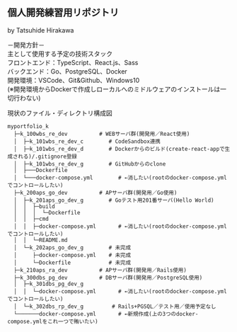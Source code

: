## 個人開発練習用リポジトリ
by Tatsuhide Hirakawa

－開発方針－  
主として使用する予定の技術スタック  
フロントエンド：TypeScript、React.js、Sass  
バックエンド：Go、PostgreSQL、Docker  
開発環境：VSCode、Git&Github、Windows10  
(※開発環境からDockerで作成しローカルへのミドルウェアのインストールは一切行わない)

現状のファイル・ディレクトリ構成図
```
myportfolio_k
  ├─k_100wbs_re_dev          # WEBサーバ群(開発用／React使用)
  │  ├─k_101wbs_re_dev_c        # CodeSandbox連携
  │  ├─k_101wbs_re_dev_d        # Dockerからのビルド(create-react-appで生成される)/.gitignore登録
  │  ├─k_101wbs_re_dev_g        # GitHubからのclone
  │  ├───Dockerfile
  │  └───docker-compose.yml        # ←消したい(rootのdocker-compose.ymlでコントロールしたい)
  ├─k_200aps_go_dev          # APサーバ群(開発用／Go使用)
  │  ├─k_201aps_go_dev_g        # Goテスト用201番サーバ(Hello World)
  │  │  ├─build
  │  │  │  └─Dockerfile
  │  │  ├─cmd
  │  │  ├─docker-compose.yml       # ←消したい(rootのdocker-compose.ymlでコントロールしたい)
  │  │  └─README.md
  │  └─k_202aps_go_dev_g        # 未完成
  │     ├─docker-compose.yml    # 未完成
  │     └─Dockerfile            # 未完成
  ├─k_210aps_ra_dev          # APサーバ群(開発用／Rails使用)
  ├─k_300dbs_pg_dev          # DBサーバ群(開発用／PostgreSQL使用)
  │  ├─k_301dbs_pg_dev_g
  │  │  └─docker-compose.yml       # ←消したい(rootのdocker-compose.ymlでコントロールしたい)
  │  └─k_302dbs_rp_dev_g         # Rails+PGSQL／テスト用／使用予定なし
  └───────docker-compose.yml       # ←新規作成(上の3つのdocker-compose.ymlをこれ一つで賄いたい)
```

<!--
ディレクトリ命名規則  

|桁番号|     意 味      | 記 号 |     例     | レベル感 | 備 考 |
| :---: |:---      | :---: | :---      | :---    | :---  |
|桁1|プロジェクト記号  |   k   |個人開発練習|         |       |
|  桁2  |  サーバ番号     | _101  |101サーバ   |         |       |
|&nbsp;&nbsp;&nbsp;&nbsp;〃&nbsp;&nbsp;&nbsp;&nbsp;|&nbsp;&nbsp;&nbsp;&nbsp;〃&nbsp;&nbsp;&nbsp;&nbsp;| _201  |201サーバ   |         |       |
|  〃   |&nbsp;&nbsp;&nbsp;&nbsp;&nbsp;&nbsp;&nbsp;&nbsp;&nbsp;&nbsp;&nbsp;&nbsp;&nbsp;&nbsp;&nbsp;&nbsp;〃&nbsp;&nbsp;&nbsp;&nbsp;&nbsp;&nbsp;&nbsp;&nbsp;&nbsp;&nbsp;&nbsp;&nbsp;&nbsp;&nbsp;&nbsp;&nbsp;| _202  |202サーバ   |         |       |
|  〃   |      〃        | _301  |301サーバ   |&nbsp;&nbsp;&nbsp;&nbsp;&nbsp;&nbsp;&nbsp;&nbsp;&nbsp;&nbsp;&nbsp;&nbsp;&nbsp;&nbsp;&nbsp;&nbsp;&nbsp;&nbsp;&nbsp;&nbsp;&nbsp;&nbsp;&nbsp;&nbsp;&nbsp;&nbsp;&nbsp;&nbsp;&nbsp;&nbsp;&nbsp;&nbsp;&nbsp;&nbsp;&nbsp;&nbsp;&nbsp;&nbsp;&nbsp;&nbsp;&nbsp;&nbsp;&nbsp;&nbsp;&nbsp;&nbsp;||
|  桁3  |主たる技術スタック| _re  |React.js    |作り込み中|※CodeSandbox<br>(https://codesandbox.io/s/weathered-violet-86tgok)|
|  〃   |      〃        | _go  |Golang      |将来検討予定||
|  〃   |      〃        | _re  |Rails       |錬成中||
|  〃   |      〃        | _pg  |PostgreSQL  |とりあえずサーバは立てた||
|  桁4  | サーバ種別      | _wbs  |Webサーバ   |||
|  〃   |      〃        | _aps  |APサーバ    |||
|  〃   |      〃        | _dbs  |dbサーバ    |||
|  桁5  |生成種別        |   _g   |「git clone」から生成|||
|  〃   |      〃        |   _d  |「docker compose run」から生成|||
|  〃   |      〃        |   _c  |CodeSandboxからインポート|||
-->